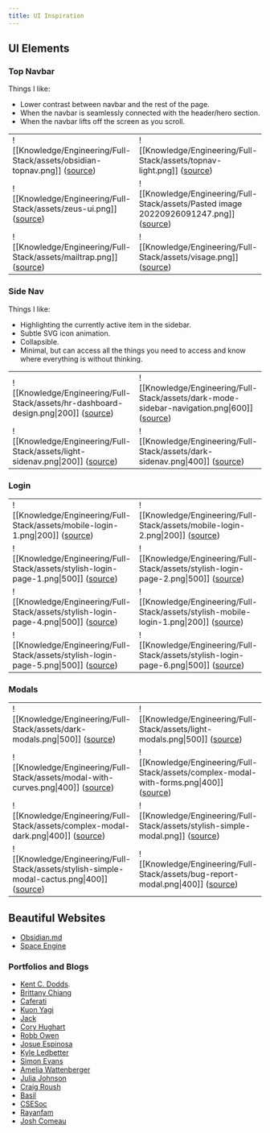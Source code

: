 ```yaml
---
title: UI Inspiration
---
```


## UI Elements
### Top Navbar
Things I like:
- Lower contrast between navbar and the rest of the page.
- When the navbar is seamlessly connected with the header/hero section.
- When the navbar lifts off the screen as you scroll.

|                                                                                                                                                   |                                                                                                                                                              |
| ------------------------------------------------------------------------------------------------------------------------------------------------- | ------------------------------------------------------------------------------------------------------------------------------------------------------------ |
| ![[Knowledge/Engineering/Full-Stack/assets/obsidian-topnav.png]] ([source](https://obsidian.md/))                                                 | ![[Knowledge/Engineering/Full-Stack/assets/topnav-light.png]] ([source](https://dribbble.com/shots/17722418-Top-Navigation-SaasBox))                         |
| ![[Knowledge/Engineering/Full-Stack/assets/zeus-ui.png]] ([source](https://dribbble.com/shots/18363665-Navigation-bar-with-menu-Zeus-Web-UI-Kit)) | ![[Knowledge/Engineering/Full-Stack/assets/Pasted image 20220926091247.png]] ([source](https://dribbble.com/shots/14478136-Plants-boutique-website-concept)) |
| ![[Knowledge/Engineering/Full-Stack/assets/mailtrap.png]] ([source](https://dribbble.com/shots/6251320-Mailtrap-Landing-Top-Sections-Design-1st-version))                                                                                                                                                  |    ![[Knowledge/Engineering/Full-Stack/assets/visage.png]] ([source](https://speckyboy.com/wp-content/uploads/2014/04/fixed_navigation_menu_04.jpg))                                                                                                                                                          |

### Side Nav
Things I like:
- Highlighting the currently active item in the sidebar.
- Subtle SVG icon animation.
- Collapsible.
- Minimal, but can access all the things you need to access and know where everything is without thinking.

|     |      |
| --- | --- |
|![[Knowledge/Engineering/Full-Stack/assets/hr-dashboard-design.png\|200]] ([source](https://dribbble.com/shots/17350060-HR-Dashboard-design))     | ![[Knowledge/Engineering/Full-Stack/assets/dark-mode-sidebar-navigation.png\|600]] ([source](https://dribbble.com/shots/18369866-Dark-mode-sidebar-navigation-Untitled-UI))    |
| ![[Knowledge/Engineering/Full-Stack/assets/light-sidenav.png\|200]] ([source](https://dribbble.com/shots/16252715-Sidebar-navigation/attachments/8118635?mode=media))     | ![[Knowledge/Engineering/Full-Stack/assets/dark-sidenav.png\|400]] ([source](https://dribbble.com/shots/15827363-Sidebar-Navigation-Dark))    |

### Login

|                                                                                                                                                                                                 |                                                                                                                                                                                            |
| ----------------------------------------------------------------------------------------------------------------------------------------------------------------------------------------------- | ------------------------------------------------------------------------------------------------------------------------------------------------------------------------------------------ |
| ![[Knowledge/Engineering/Full-Stack/assets/mobile-login-1.png\|200]] ([source](https://dribbble.com/shots/15889044-Login-Register-Mobile-App))                                                  | ![[Knowledge/Engineering/Full-Stack/assets/mobile-login-2.png\|200]] ([source](https://dribbble.com/shots/15889044-Login-Register-Mobile-App))                                             |
| ![[Knowledge/Engineering/Full-Stack/assets/stylish-login-page-1.png\|500]] ([source](https://dribbble.com/shots/16029811-AUTH-Login-Register-screen-for-Phylum/attachments/7872310?mode=media)) | ![[Knowledge/Engineering/Full-Stack/assets/stylish-login-page-2.png\|500]] ([source](https://dribbble.com/shots/16029811-AUTH-Login-Register-screen-for-Phylum/attachments/7872309?mode=media)) |
| ![[Knowledge/Engineering/Full-Stack/assets/stylish-login-page-4.png\|500]] ([source](https://dribbble.com/shots/16753965-Login-Sign-up-Dark-Mode-AW-Universal-Page))                            | ![[Knowledge/Engineering/Full-Stack/assets/stylish-mobile-login-1.png\|200]] ([source](https://dribbble.com/shots/7861676-Sign-in-Sign-up-UI))                                                  |
| ![[Knowledge/Engineering/Full-Stack/assets/stylish-login-page-5.png\|500]] ([source](https://dribbble.com/shots/16705889-Login-Sign-up-AW-Universal-Page))                                                                                                                                                                                               |  ![[Knowledge/Engineering/Full-Stack/assets/stylish-login-page-6.png\|500]] ([source](https://dribbble.com/shots/10009224-Daily-UI-001-Linked-Spaces-Sign-up))                                                                                                                                                                                           |

### Modals

|     |      |
| --- | --- |
| ![[Knowledge/Engineering/Full-Stack/assets/dark-modals.png\|500]] ([source](https://dribbble.com/shots/16838613-Dark-Light-UI-for-Cards-Components))     | ![[Knowledge/Engineering/Full-Stack/assets/light-modals.png\|500]] ([source](https://dribbble.com/shots/16838613-Dark-Light-UI-for-Cards-Components))    |
|  ![[Knowledge/Engineering/Full-Stack/assets/modal-with-curves.png\|400]] ([source](https://dribbble.com/shots/7037565-Register-Illustration))     |  ![[Knowledge/Engineering/Full-Stack/assets/complex-modal-with-forms.png\|400]] ([source](https://dribbble.com/shots/15544255-Modals-collection))    |
|  ![[Knowledge/Engineering/Full-Stack/assets/complex-modal-dark.png\|400]] ([source](https://dribbble.com/shots/15169672-VSX-Share-Modal))     |  ![[Knowledge/Engineering/Full-Stack/assets/stylish-simple-modal.png]] ([source](https://dribbble.com/shots/16083490-Pop-Up-Overlay))    |
| ![[Knowledge/Engineering/Full-Stack/assets/stylish-simple-modal-cactus.png\|400]]  ([source](https://dribbble.com/shots/13878518-Daily-UI-016-Pop-up-Overlay))     |  ![[Knowledge/Engineering/Full-Stack/assets/bug-report-modal.png\|400]] ([source](https://dribbble.com/shots/13024008-Report-Problem-Modal-UI-Design/attachments/4625329?mode=media))    |

## Beautiful Websites
- [Obsidian.md](https://obsidian.md/)
- [Space Engine](https://spaceengine.org/)

### Portfolios and Blogs
-  [Kent C. Dodds](https://kentcdodds.com/about#about-me).
-  [Brittany Chiang](https://brittanychiang.com/)
- [Caferati](https://caferati.me)
-   [Kuon Yagi](https://kuon.space/)
- [Jack](https://jacekjeznach.com/)
- [Cory Hughart](https://coryhughart.com/)
- [Robb Owen](https://robbowen.digital/)
- [Josue Espinosa](https://ejosue.com/)
- [Kyle Ledbetter](https://kyleledbetter.com/)
- [Simon Evans](https://sii.im/#!/)
- [Amelia Wattenberger](https://wattenberger.com/)
- [Julia Johnson](https://www.juliacodes.com/)
- [Craig Roush](https://craig-roush-portfolio-template.webflow.io/)
- [Basil](https://gbasil.dev/)
- [CSESoc](https://media.csesoc.org.au/tag/articles/)
- [Rayanfam](https://rayanfam.com/topics/hypervisor-from-scratch-part-1/)
- [Josh Comeau](https://www.joshwcomeau.com/blog/how-i-built-my-blog/)

